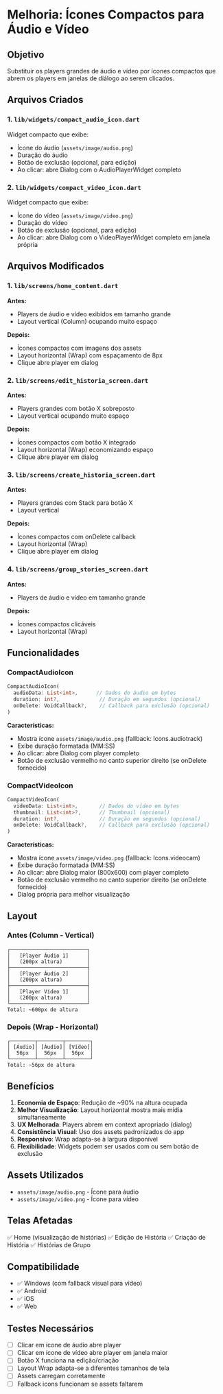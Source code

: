 # Melhoria: Ícones Compactos para Áudio e Vídeo

## Objetivo
Substituir os players grandes de áudio e vídeo por ícones compactos que abrem os players em janelas de diálogo ao serem clicados.

## Arquivos Criados

### 1. `lib/widgets/compact_audio_icon.dart`
Widget compacto que exibe:
- Ícone do áudio (`assets/image/audio.png`)
- Duração do áudio
- Botão de exclusão (opcional, para edição)
- Ao clicar: abre Dialog com o AudioPlayerWidget completo

### 2. `lib/widgets/compact_video_icon.dart`
Widget compacto que exibe:
- Ícone do vídeo (`assets/image/video.png`)
- Duração do vídeo
- Botão de exclusão (opcional, para edição)
- Ao clicar: abre Dialog com o VideoPlayerWidget completo em janela própria

## Arquivos Modificados

### 1. `lib/screens/home_content.dart`
**Antes:**
- Players de áudio e vídeo exibidos em tamanho grande
- Layout vertical (Column) ocupando muito espaço

**Depois:**
- Ícones compactos com imagens dos assets
- Layout horizontal (Wrap) com espaçamento de 8px
- Clique abre player em dialog

### 2. `lib/screens/edit_historia_screen.dart`
**Antes:**
- Players grandes com botão X sobreposto
- Layout vertical ocupando muito espaço

**Depois:**
- Ícones compactos com botão X integrado
- Layout horizontal (Wrap) economizando espaço
- Clique abre player em dialog

### 3. `lib/screens/create_historia_screen.dart`
**Antes:**
- Players grandes com Stack para botão X
- Layout vertical

**Depois:**
- Ícones compactos com onDelete callback
- Layout horizontal (Wrap)
- Clique abre player em dialog

### 4. `lib/screens/group_stories_screen.dart`
**Antes:**
- Players de áudio e vídeo em tamanho grande

**Depois:**
- Ícones compactos clicáveis
- Layout horizontal (Wrap)

## Funcionalidades

### CompactAudioIcon
```dart
CompactAudioIcon(
  audioData: List<int>,      // Dados do áudio em bytes
  duration: int?,             // Duração em segundos (opcional)
  onDelete: VoidCallback?,    // Callback para exclusão (opcional)
)
```

**Características:**
- Mostra ícone `assets/image/audio.png` (fallback: Icons.audiotrack)
- Exibe duração formatada (MM:SS)
- Ao clicar: abre Dialog com player completo
- Botão de exclusão vermelho no canto superior direito (se onDelete fornecido)

### CompactVideoIcon
```dart
CompactVideoIcon(
  videoData: List<int>,       // Dados do vídeo em bytes
  thumbnail: List<int>?,      // Thumbnail (opcional)
  duration: int?,             // Duração em segundos (opcional)
  onDelete: VoidCallback?,    // Callback para exclusão (opcional)
)
```

**Características:**
- Mostra ícone `assets/image/video.png` (fallback: Icons.videocam)
- Exibe duração formatada (MM:SS)
- Ao clicar: abre Dialog maior (800x600) com player completo
- Botão de exclusão vermelho no canto superior direito (se onDelete fornecido)
- Dialog própria para melhor visualização

## Layout

### Antes (Column - Vertical)
```
┌─────────────────────────┐
│   [Player Áudio 1]      │
│   (200px altura)        │
├─────────────────────────┤
│   [Player Áudio 2]      │
│   (200px altura)        │
├─────────────────────────┤
│   [Player Vídeo 1]      │
│   (200px altura)        │
└─────────────────────────┘
Total: ~600px de altura
```

### Depois (Wrap - Horizontal)
```
┌────────┬────────┬────────┐
│ [Áudio]│ [Áudio]│ [Vídeo]│
│  56px  │  56px  │  56px  │
└────────┴────────┴────────┘
Total: ~56px de altura
```

## Benefícios

1. **Economia de Espaço**: Redução de ~90% na altura ocupada
2. **Melhor Visualização**: Layout horizontal mostra mais mídia simultaneamente
3. **UX Melhorada**: Players abrem em context apropriado (dialog)
4. **Consistência Visual**: Uso dos assets padronizados do app
5. **Responsivo**: Wrap adapta-se à largura disponível
6. **Flexibilidade**: Widgets podem ser usados com ou sem botão de exclusão

## Assets Utilizados
- `assets/image/audio.png` - Ícone para áudio
- `assets/image/video.png` - Ícone para vídeo

## Telas Afetadas
✅ Home (visualização de histórias)
✅ Edição de História
✅ Criação de História
✅ Histórias de Grupo

## Compatibilidade
- ✅ Windows (com fallback visual para vídeo)
- ✅ Android
- ✅ iOS
- ✅ Web

## Testes Necessários
- [ ] Clicar em ícone de áudio abre player
- [ ] Clicar em ícone de vídeo abre player em janela maior
- [ ] Botão X funciona na edição/criação
- [ ] Layout Wrap adapta-se a diferentes tamanhos de tela
- [ ] Assets carregam corretamente
- [ ] Fallback icons funcionam se assets faltarem
